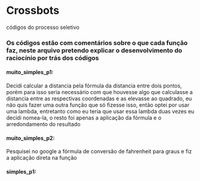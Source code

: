# Crossbots
códigos do processo seletivo

### Os códigos estão com comentários sobre o que cada função faz, neste arquivo pretendo explicar o desenvolvimento do raciocínio por trás dos códigos

#### muito_simples_p1:
  Decidi calcular a distancia pela fórmula da distancia entre dois pontos, porém para isso seria necessário com que houvesse algo que calculasse a distancia entre as respectivas coordenadas e as elevasse ao quadrado, eu não quis fazer uma outra função que só fizesse isso, então optei por usar uma lambda, entretanto como eu teria que usar essa lambda duas vezes eu decidi nomea-la, o resto foi apenas a aplicação da fórmula e o arredondamento do resultado
  
#### muito_simples_p2:
  Pesquisei no google a fórmula de conversão de fahrenheit para graus e fiz a aplicação direta na função

#### simples_p1: 
  
